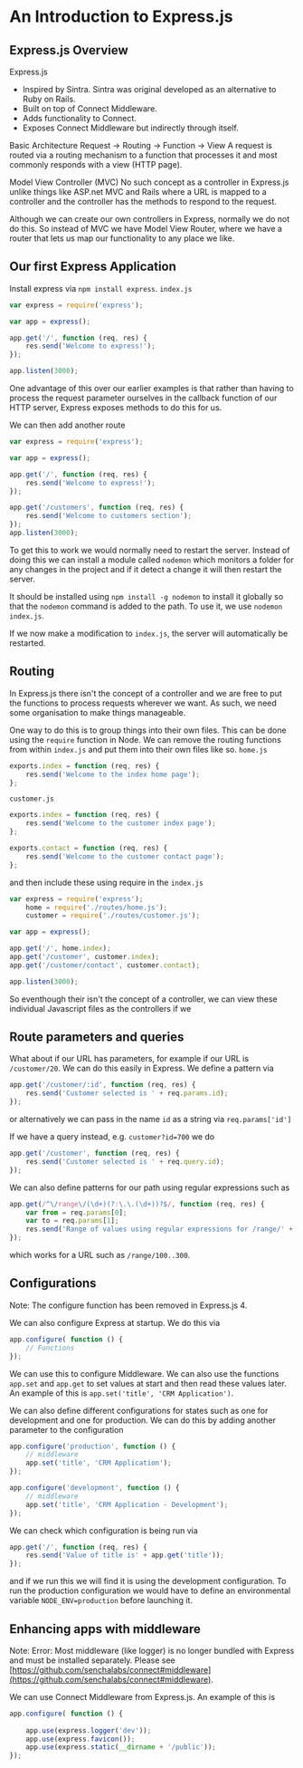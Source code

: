 # An Introduction to Express.js
## Express.js Overview
Express.js
* Inspired by Sintra. Sintra was original developed as an alternative to Ruby on Rails.
* Built on top of Connect Middleware.
* Adds functionality to Connect.
* Exposes Connect Middleware but indirectly through itself.

Basic Architecture
Request -> Routing -> Function -> View
A request is routed via a routing mechanism to a function that processes it and most commonly responds with a view (HTTP page).

Model View Controller (MVC)
No such concept as a controller in Express.js unlike things like ASP.net MVC and Rails where a URL is mapped to a controller and the controller has the methods to respond to the request.

Although we can create our own controllers in Express, normally we do not do this. So instead of MVC we have Model View Router, where we have a router that lets us map our functionality to any place we like.



## Our first Express Application
Install express via `npm install express`.
`index.js`
```javascript
var express = require('express');

var app = express();

app.get('/', function (req, res) {
    res.send('Welcome to express!');
});

app.listen(3000);
```
One advantage of this over our earlier examples is that rather than having to process the request parameter ourselves in the callback function of our HTTP server, Express exposes methods to do this for us.

We can then add another route
```javascript
var express = require('express');

var app = express();

app.get('/', function (req, res) {
    res.send('Welcome to express!');
});

app.get('/customers', function (req, res) {
    res.send('Welcome to customers section');
});
app.listen(3000);
```
To get this to work we would normally need to restart the server. Instead of doing this we can install a module called `nodemon` which monitors a folder for any changes in the project and if it detect a change it will then restart the server.

It should be installed using `npm install -g nodemon` to install it globally so that the `nodemon` command is added to the path. To use it, we use `nodemon index.js`.

If we now make a modification to `index.js`, the server will automatically be restarted.




## Routing
In Express.js there isn't the concept of a controller and we are free to put the functions to process requests wherever we want. As such, we need some organisation to make things manageable. 

One way to do this is to group things into their own files. This can be done using the `require` function in Node. We can remove the routing functions from within `index.js` and put them into their own files like so.
`home.js`
```javascript
exports.index = function (req, res) {
    res.send('Welcome to the index home page');
};
```
`customer.js`
```javascript
exports.index = function (req, res) {
    res.send('Welcome to the customer index page');
};

exports.contact = function (req, res) {
    res.send('Welcome to the customer contact page');
};
```
and then include these using require in the `index.js`
```javascript
var express = require('express');
    home = require('./routes/home.js');
    customer = require('./routes/customer.js');

var app = express();

app.get('/', home.index);
app.get('/customer', customer.index);
app.get('/customer/contact', customer.contact);

app.listen(3000);
```

So eventhough their isn't the concept of a controller, we can view these individual Javascript files as the controllers if we <wish class=""></wish>




## Route parameters and queries
What about if our URL has parameters, for example if our URL is `/customer/20`. We can do this easily in Express. We define a pattern via 
```javascript
app.get('/customer/:id', function (req, res) {
    res.send('Customer selected is ' + req.params.id);
});
```
or alternatively we can pass in the name `id` as a string via `req.params['id']`

If we have a query instead, e.g. `customer?id=700` we do
```javascript
app.get('/customer', function (req, res) {
    res.send('Customer selected is ' + req.query.id);
});
```

We can also define patterns for our path using regular expressions such as 
```javascript
app.get(/^\/range\/(\d+)(?:\.\.(\d+))?$/, function (req, res) {
    var from = req.params[0];
    var to = req.params[1];
    res.send('Range of values using regular expressions for /range/' + from + '..' + to);
});
```
which works for a URL such as `/range/100..300`.




## Configurations
Note: The configure function has been removed in Express.js 4.

We can also configure Express at startup. We do this via
```javascript
app.configure( function () {
    // Functions
});
```
We can use this to configure Middleware. We can also use the functions `app.set` and `app.get` to set values at start and then read these values later. An example of this is `app.set('title', 'CRM Application')`.

We can also define different configurations for states such as one for development and one for production. We can do this by adding another parameter to the configuration
```javascript
app.configure('production', function () {
    // middleware
    app.set('title', 'CRM Application');
});

app.configure('development', function () {
    // middleware
    app.set('title', 'CRM Application - Development');
});
```

We can check which configuration is being run via
```javascript
app.get('/', function (req, res) {
    res.send('Value of title is' + app.get('title'));
});
```
and if we run this we will find it is using the development configuration. To run the production configuration we would have to define an environmental variable `NODE_ENV=production` before launching it.




## Enhancing apps with middleware
Note: Error: Most middleware (like logger) is no longer bundled with Express and must be installed separately. Please see [https://github.com/senchalabs/connect#middleware](https://github.com/senchalabs/connect#middleware).

We can use Connect Middleware from Express.js. An example of this is
```javascript
app.configure( function () {
    
    app.use(express.logger('dev'));
    app.use(express.favicon());
    app.use(express.static(__dirname + '/public'));
});
```
